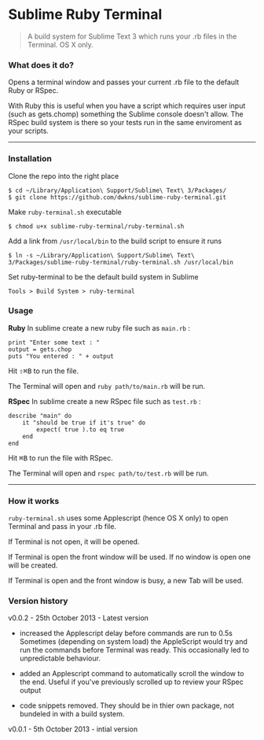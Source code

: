 # Sublime Ruby Terminal

> A build system for Sublime Text 3 which runs your .rb files in the Terminal. OS X only.

### What does it do?
Opens a terminal window and passes your current .rb file to the default Ruby or RSpec. 

With Ruby this is useful when you have a script which requires user input (such as gets.chomp) something the Sublime console doesn't allow. The RSpec build system is there so your tests run in the same enviroment as your scripts. 

---

### Installation
Clone the repo into the right place

    $ cd ~/Library/Application\ Support/Sublime\ Text\ 3/Packages/
    $ git clone https://github.com/dwkns/sublime-ruby-terminal.git 

Make `ruby-terminal.sh` executable

    $ chmod u+x sublime-ruby-terminal/ruby-terminal.sh

Add a link from `/usr/local/bin` to the build script to ensure it runs
	
	$ ln -s ~/Library/Application\ Support/Sublime\ Text\ 3/Packages/sublime-ruby-terminal/ruby-terminal.sh /usr/local/bin

Set ruby-terminal to be the default build system in Sublime

`Tools > Build System > ruby-terminal`


### Usage

**Ruby**
In sublime create a new ruby file such as `main.rb` :

	print "Enter some text : "
	output = gets.chop
	puts "You entered : " + output

Hit <kbd>⇧⌘B</kbd> to run the file.


The Terminal will open and `ruby path/to/main.rb` will be run.

**RSpec**
In sublime create a new RSpec file such as `test.rb` :


	describe "main" do 
		it "should be true if it's true" do
			expect( true ).to eq true 
		end
	end

Hit <kbd>⌘B</kbd> to run the file with RSpec.

The Terminal will open and `rspec path/to/test.rb` will be run.

---

### How it works
`ruby-terminal.sh` uses some Applescript (hence OS X only) to open Terminal and pass in your .rb file.

If Terminal is not open, it will be opened.

If Terminal is open the front window will be used. If no window is open one will be created.

If Terminal is open and the front window is busy, a new Tab will be used.

### Version history
v0.0.2 - 25th October 2013 - Latest version
- increased the Applescript delay before commands are run to 0.5s
Sometimes (depending on system load) the AppleScript would try and run the commands before Terminal was ready. This occasionally led to unpredictable behaviour.

- added an Applescript command to automatically scroll the window to the end. Useful if you've previously scrolled up to review your RSpec output

- code snippets removed. They should be in thier own package, not bundeled in with a build system. 

v0.0.1 - 5th October 2013 - intial version
